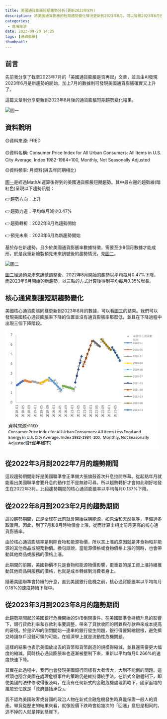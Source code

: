 ```yaml
---
title: 美國通貨膨脹短期趨勢分析(更新2023年8月)
description: 將美國通貨膨脹的短期趨勢變化情況更新到2023年8月，可以發現2023年6月已經有新趨勢，8月數據進入後更能清楚看到趨勢力道。
categories:
 - 應用經濟
date: 2023-09-20 14:25
tags: [通貨膨脹]
thumbnail: 
---
```


## 前言

先前我分享了截至2023年7月的「美國通貨膨脹是否再起」文章，並且由AI發現2023年6月是新趨勢的開始，加上7月的數據則可發現美國通貨膨脹確實又上升了。

這篇文章則分享更新到2023年8月後的通貨膨脹短期趨勢變化結果。

![圖一](https://storage.potatomedia.co/articles/potato_6ad52313-4602-4239-b8a3-063a834294c0_7771739b37b86b3528b178439d72f924e7170116.png)

## 資料說明

🟡資料來源: FRED

🟡資料名稱: Consumer Price Index for All Urban Consumers: All Items in U.S. City Average, Index 1982-1984=100, Monthly, Not Seasonally Adjusted

🟡資料頻率: 月資料(與去年同期相比)

[圖一](https://storage.potatomedia.co/articles/potato_6ad52313-4602-4239-b8a3-063a834294c0_7771739b37b86b3528b178439d72f924e7170116.png)是經過MathAI運算後得到的美國通貨膨脹短期趨勢。其中最右邊的趨勢線(暗紅色)呈現以下趨勢訊號：


👉趨勢方向：上升

👉趨勢力道：平均每月減少0.47%

👉趨勢轉折：2022年8月為趨勢開始

👉預見未來：2023年6月為新趨勢開始


基於存在新趨勢，且少於美國通貨膨脹率數據特徵，需要至少8個月數據才能成形，於是我重新繪製預見未來訊號後的趨勢情況，見[圖二](https://storage.potatomedia.co/articles/potato_6ad52313-4602-4239-b8a3-063a834294c0_ca46a35f69fc2c4ab5ea8a25e63bf483ef87497e.png)。

![圖二](https://storage.potatomedia.co/articles/potato_6ad52313-4602-4239-b8a3-063a834294c0_ca46a35f69fc2c4ab5ea8a25e63bf483ef87497e.png)

[圖二](https://storage.potatomedia.co/articles/potato_6ad52313-4602-4239-b8a3-063a834294c0_ca46a35f69fc2c4ab5ea8a25e63bf483ef87497e.png)經過預見未來訊號調整後，2022年8月開始的趨勢以平均每月0.47%下降，而2023年6月開始的新趨勢，以三點的方式計算後得到平均每月0.35%增長。

## 核心通貨膨脹短期趨勢變化

美國核心通貨膨脹同樣更新到2023年8月的數據，可以看[圖三](https://scontent.ftpe4-1.fna.fbcdn.net/v/t39.30808-6/381163877_749421343864561_7813267914805118956_n.jpg?_nc_cat=103&ccb=1-7&_nc_sid=49d041&_nc_ohc=qRdFatfVHvcAX-iB6TS&_nc_ht=scontent.ftpe4-1.fna&oh=00_AfBzfPSURya3wPmCtaNqAp04ynaKzdKjZR9377ESI-01rw&oe=651816B9)的結果。我們可以發現美國核心通貨膨脹率下降的位置並沒有通貨膨脹率那麼低，並且在下降過程中出現三個下降階段。

![圖三](https://raw.githubusercontent.com/meiyulee/pic001/master/AIecon/uninflationcore202308.png)

## 從2022年3月到2022年7月的趨勢期間

這段趨勢期間剛好是美國聯準會正準備大張旗鼓首次升息拉開序幕。從起點年月就能看出美國聯準會要升息的動作並不是無跡可尋。所以趨勢轉折才會如此剛好地發生在2022年3月。此段趨勢期間的核心通貨膨脹率以平均每月0.137%下降。

## 從2022年8月到2023年2月的趨勢期間

這段趨勢期間，正是全球在此前就會開始採購能源，如原油和天然氣等，準備過冬取暖用。因此，到了7月和8月時物價會上漲，從而計算出相比前月更高的核心通貨膨脹率。

由於核心通貨膨脹率是剔除食物和能源物價，所以其上漲的原因就是非食物和非能源的其他商品或服務物價。換句話說，當能源價格或食物價格上漲的同時，也會帶動其他商品或服務的價格上漲。

此期間的前期，美國物價不只是食物和能源物價影響，更重要的是工資上漲持續推動其他商品與服務的價格，也就是成本轉嫁到消費者身上。

隨著美國聯準會持續的升息，直到美國銀行危機之前，核心通貨膨脹率以平均每月0.18%的速度持續下降中。

## 從2023年3月到2023年8月的趨勢期間

此趨勢期間起於美國銀行危機開始的SVB倒閉事件。在美國聯準會持續升息的影響下，銀行貸款利率和存款利率要調整，帶來了貸款收回的困難與存款帶來成本提高的窘境。於是SVB的倒閉開始一連串的銀行發生問題，銀行得要緊縮銀根，避免擠兌時讓存戶沒錢可領的可能。在經濟學上就是流動性危機問題。

這樣的結果也表示美國放出去的貨幣和貨幣創造的規模得縮減，並且還需要更大幅度的縮減。同時核心通貨膨脹率也逐漸被壓制下來，重新以平均每月0.266%的速度快速下降。

其實在此過程中，我們也會發現美國銀行同樣有大者恆大，大到不能倒的問題。這裡頭也隱含美國在處理危機事件的策略仍是維持傳統手法。在新式金融體制下，即使美國的法律修改得很及時，在沒有任何新式的金融危機處理策略下，國家面臨的風險恐怕就是「政府蓋括承受」。

我不認為美國政客或各國的政治人物在新式金融危機發生時真能保證一般人的資產。畢竟從歷史的結果來看，就像股價下跌時會給幾次的「回漲」意思是相同的。逃不掉的人就是摔到懸崖下。